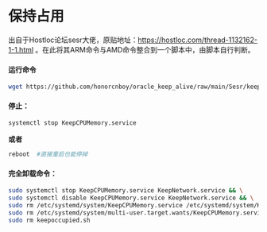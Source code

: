 # 保持占用
出自于Hostloc论坛sesr大佬，原贴地址：https://hostloc.com/thread-1132162-1-1.html 。在此将其ARM命令与AMD命令整合到一个脚本中，由脚本自行判断。

#### 运行命令
```bash
wget https://github.com/honorcnboy/oracle_keep_alive/raw/main/Sesr/keepoccupied.sh && bash keepoccupied.sh
```

#### 停止：
```bash
systemctl stop KeepCPUMemory.service
```
**或者**
```bash
reboot  #直接重启也能停掉
```

#### 完全卸载命令：
```bash
sudo systemctl stop KeepCPUMemory.service KeepNetwork.service && \
sudo systemctl disable KeepCPUMemory.service KeepNetwork.service && \
sudo rm /etc/systemd/system/KeepCPUMemory.service /etc/systemd/system/KeepNetwork.service && \
sudo rm /etc/systemd/system/multi-user.target.wants/KeepCPUMemory.service /etc/systemd/system/multi-user.target.wants/KeepNetwork.service && \
sudo rm keepoccupied.sh
```  
